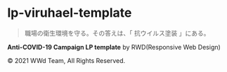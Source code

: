 # lp-viruhael-template

> 職場の衛生環境を守る。その答えは、「 抗ウイルス塗装 」にある。

**Anti-COVID-19 Campaign LP template** by RWD(Responsive Web Design)

&copy; 2021 WWd Team, All Rights Reserved.
